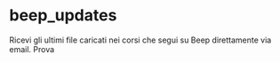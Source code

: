 # beep_updates
Ricevi gli ultimi file caricati nei corsi che segui su Beep direttamente via email.
Prova

